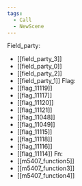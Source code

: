 ```yaml
---
tags:
  - Call
  - NewScene
---
```

Field_party:
- [[field_party_3]]
- [[field_party_0]]
- [[field_party_2]]
- [[field_party_1]]
Flag:
- [[flag_11119]]
- [[flag_11117]]
- [[flag_11120]]
- [[flag_11121]]
- [[flag_11048]]
- [[flag_11049]]
- [[flag_11115]]
- [[flag_11118]]
- [[flag_11116]]
- [[flag_11114]]
Fn:
- [[m5407_function5]]
- [[m5407_function3]]
- [[m5407_function4]]
